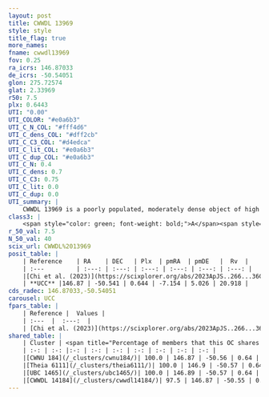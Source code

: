 ```yaml
---
layout: post
title: CWWDL 13969
style: style
title_flag: true
more_names: 
fname: cwwdl13969
fov: 0.25
ra_icrs: 146.87033
de_icrs: -50.54051
glon: 275.72574
glat: 2.33969
r50: 7.5
plx: 0.6443
UTI: "0.00"
UTI_COLOR: "#e0a6b3"
UTI_C_N_COL: "#fff4d6"
UTI_C_dens_COL: "#dff2cb"
UTI_C_C3_COL: "#d4edca"
UTI_C_lit_COL: "#e0a6b3"
UTI_C_dup_COL: "#e0a6b3"
UTI_C_N: 0.4
UTI_C_dens: 0.7
UTI_C_C3: 0.75
UTI_C_lit: 0.0
UTI_C_dup: 0.0
UTI_summary: |
    CWWDL 13969 is a poorly populated, moderately dense object of high C3 quality. It was recently reported in the literature.<br><br><span style="color: #99180f; font-weight: bold;">Warning: </span>This is very likely a duplicate object, which shares a large percentage of members with at least one previously reported entry, and a large percentage with at least one entry reported in the same catalogue.
class3: |
    <span style="color: green; font-weight: bold;">A</span><span style="color: #FFC300; font-weight: bold;">B</span>
r_50_val: 7.5
N_50_val: 40
scix_url: CWWDL%2013969
posit_table: |
    | Reference    | RA    | DEC   | Plx  | pmRA  | pmDE   |  Rv  |
    | :---         | :---: | :---: | :---: | :---: | :---: | :---: |
    |[Chi et al. (2023)](https://scixplorer.org/abs/2023ApJS..266...36C) | 146.887 | -50.553 | 0.646 | -7.174 | 5.076 | 19.516 |
    | **UCC** |146.87 | -50.541 | 0.644 | -7.154 | 5.026 | 20.918 | 
cds_radec: 146.87033,-50.54051
carousel: UCC
fpars_table: |
    | Reference |  Values |
    | :---  |  :---:  |
    | [Chi et al. (2023)](https://scixplorer.org/abs/2023ApJS..266...36C) | `logAge=7.4, Z=0.37` |
shared_table: |
    | Cluster | <span title="Percentage of members that this OC shares with the ones listed">%</span>   | RA   | DEC   | Plx   | pmRA  | pmDE  | Rv | UTI |
    | :-: | :-: |:-: | :-: | :-: | :-: | :-: | :-: | :-: |
    |[CWNU 184](/_clusters/cwnu184/)| 100.0 | 146.87 | -50.56 | 0.64 | -7.14 | 5.01 | 13.24 |0.0 |
    |[Theia 6111](/_clusters/theia6111/)| 100.0 | 146.9 | -50.57 | 0.64 | -7.15 | 5.0 | 18.59 |0.0 |
    |[UBC 1465](/_clusters/ubc1465/)| 100.0 | 146.89 | -50.57 | 0.64 | -7.15 | 5.0 | 20.53 |0.49 |
    |[CWWDL 14184](/_clusters/cwwdl14184/)| 97.5 | 146.87 | -50.55 | 0.65 | -7.14 | 5.01 | 18.79 |0.0 |
---
```

